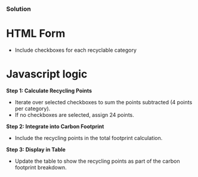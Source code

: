 ### Solution

# HTML Form
- Include checkboxes for each recyclable category

# Javascript logic

**Step 1: Calculate Recycling Points**
- Iterate over selected checkboxes to sum the points subtracted (4 points per category).
- If no checkboxes are selected, assign 24 points.


**Step 2: Integrate into Carbon Footprint**
- Include the recycling points in the total footprint calculation.


**Step 3: Display in Table**
- Update the table to show the recycling points as part of the carbon footprint breakdown.

